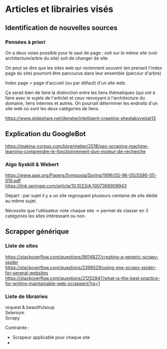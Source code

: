 # Articles et librairies visés  


## Identification de nouvelles sources 


### Pensées à priori

On a deux voies possible pour le saut de page : soit sur le même site (voir architecture/arbre du site) soit de changer de site.  

On peut se dire que les sites web qui reviennent souvent (en prenant l'index page du site) pourront être parcourus dans leur ensemble (parcour d'arbre)


Index page = page d'accueil (ou par défaut) d'un site web. 


Ça serait bien de faire la distinction entre les liens thématiques (qui ont à faire avec le sujets de l'article) et ceux renvoyant à l'architecture du domaine, liens internes et autres. On pourrait déterminer les endroits d'un site web où sont les deux catégories de liens.   

https://www.slideshare.net/denshe/intelligent-crawling-shestakovwiiat13  

## Explication du GoogleBot 

https://makina-corpus.com/blog/metier/2018/seo-scraping-machine-learning-comprendre-le-fonctionnement-dun-moteur-de-recherche  



### Algo Syskill & Webert

https://www.aaai.org/Papers/Symposia/Spring/1996/SS-96-05/SS96-05-010.pdf  
https://link.springer.com/article/10.1023/A:1007369909943  

Départ : par sujet il y a un site regroupant plusieurs centaine de site dédié au même sujet.  

Nécessite que l'utilisateur note chaque site -> permet de classer en 3 catégories les sites intéressant ou non.  

## Scrapper générique 

### Liste de sites 
https://stackoverflow.com/questions/9814827/creating-a-generic-scrapy-spider  
https://stackoverflow.com/questions/2396529/using-one-scrapy-spider-for-several-websites  
https://stackoverflow.com/questions/21252847/what-is-the-best-practice-for-writing-maintainable-web-scrappers?rq=1  

### Liste de librairies 
request & beautifulsoup  
Selenium  
Scrapy  

Contrainte :  
  * Scrapeur applicable pour chaque site  
  * 



